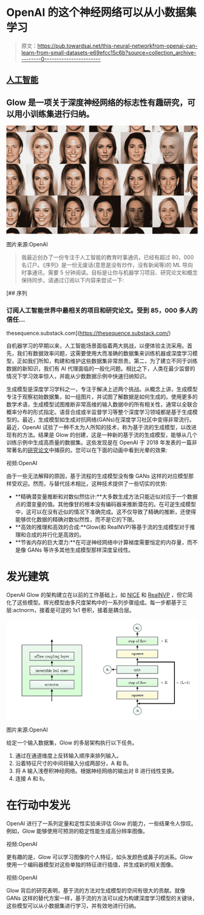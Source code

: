 # OpenAI 的这个神经网络可以从小数据集学习

> 原文：<https://pub.towardsai.net/this-neural-networkfrom-openai-can-learn-from-small-datasets-e69efcc15c6b?source=collection_archive---------0----------------------->

## [人工智能](https://towardsai.net/p/category/artificial-intelligence)

## Glow 是一项关于深度神经网络的标志性有趣研究，可以用小训练集进行归纳。

![](img/a8a593bc88f2c3c602125d5da5380042.png)

图片来源:OpenAI

> 我最近创办了一份专注于人工智能的教育时事通讯，已经有超过 80，000 名订户。《序列》是一份无废话(意思是没有炒作，没有新闻等)的 ML 导向时事通讯，需要 5 分钟阅读。目标是让你与机器学习项目、研究论文和概念保持同步。请通过订阅以下内容来尝试一下:

[](https://thesequence.substack.com/) [## 序列

### 订阅人工智能世界中最相关的项目和研究论文。受到 85，000 多人的信任…

thesequence.substack.com](https://thesequence.substack.com/) 

自机器学习的早期以来，人工智能场景面临着两大挑战，以便体验主流采用。首先，我们有数据效率问题，这需要使用大而准确的数据集来训练机器或深度学习模型，正如我们所知，构建和维护这些数据集非常昂贵。第二，为了建立不同于训练数据的新知识，我们有 AI 代理面临的一般化问题。相比之下，人类在最少监督的情况下学习效率惊人，并能从少数数据示例中快速归纳知识。

生成模型是深度学习学科之一，专注于解决上述两个挑战。从概念上讲，生成模型专注于观察初始数据集，如一组图片，并试图了解数据是如何生成的。使用更多的数学术语，生成模型试图推断非常高维的输入数据中的所有相关性，通常以全联合概率分布的形式指定。语音合成或半监督学习等整个深度学习领域都是基于生成模型的。最近，生成模型如生成对抗网络(GANs)在深度学习社区中变得非常流行。最近，OpenAI 试验了一种不太为人所知的技术，称为基于流的生成模型，以改进现有的方法。结果是 Glow 的创建，这是一种新的基于流的生成模型，能够从几个训练示例中生成高质量的数据集。这些发现是在 OpenAI 于 2018 年发表的一篇非常著名的[研究论文](https://arxiv.org/abs/1807.03039)中捕获的。您可以在下面的动画中看到光晕的效果:

视频:OpenAI

由于一些无法解释的原因，基于流程的生成模型没有像 GANs 这样的对应模型那样受欢迎。然而，与替代技术相比，这种技术提供了一些切实的优势:

*   **精确潜变量推断和对数似然估计:**大多数生成方法只能近似对应于一个数据点的潜变量的值。其他像甘的根本没有编码器来推断潜在的。在可逆生成模型中，这可以在没有近似的情况下准确完成。这不仅导致了精确的推断，还使得能够优化数据的精确对数似然性，而不是它的下限。
*   **高效的推理和高效的合成:**Glow(和 RealNVP)等基于流的生成模型对于推理和合成的并行化是高效的。
*   **节省内存的巨大潜力:**在可逆神经网络中计算梯度需要恒定的内存量，而不是像 GANs 等许多其他生成模型那样深度呈线性。

# 发光建筑

OpenAI Glow 的架构建立在以前的工作基础上，如 [NICE](https://arxiv.org/abs/1410.8516) 和 [RealNVP](https://arxiv.org/abs/1605.08803) ，但它简化了这些模型。辉光模型由多尺度架构中的一系列步骤组成。每一步都基于三层:actnorm，接着是可逆的 1x1 卷积，接着是耦合层。

![](img/eab128ad8e23c7e47a544eb1a7c415e5.png)

图片来源:OpenAI

给定一个输入数据集，Glow 的多层架构执行以下任务。

1.  通过在通道维度上反转输入顺序来排列输入。
2.  沿着特征尺寸的中间将输入分成两部分，A 和 B。
3.  将 A 输入浅卷积神经网络。根据神经网络的输出对 B 进行线性变换。
4.  连接 A 和 b。

# 在行动中发光

OpenAI 进行了一系列定量和定性实验来评估 Glow 的能力，一些结果令人惊叹。例如，Glow 能够使用可预测的稳定性能生成高分辨率图像。

视频:OpenAI

更有趣的是，Glow 可以学习图像的个人特征，如头发颜色或鼻子的派系。Glow 使用一个编码器模型对这些单独的特征进行插值，并生成新的相关图像。

视频:OpenAI

Glow 背后的研究表明，基于流的方法对生成模型的空间有很大的贡献。就像 GANs 这样的替代方案一样，基于流的方法可以成为构建深度学习模型的关键块，这些模型可以从小数据集进行学习，并有效地进行归纳。